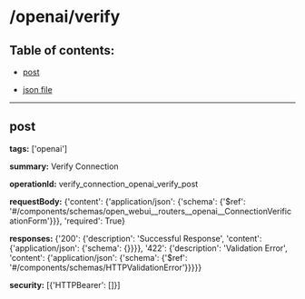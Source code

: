 # /openai/verify

## Table of contents:
- [post](#post)

- [json file](./_openai_verify.json)

---
<a name="post"></a>
## post

**tags:** ['openai']

**summary:** Verify Connection

**operationId:** verify_connection_openai_verify_post

**requestBody:** {'content': {'application/json': {'schema': {'$ref': '#/components/schemas/open_webui__routers__openai__ConnectionVerificationForm'}}}, 'required': True}

**responses:** {'200': {'description': 'Successful Response', 'content': {'application/json': {'schema': {}}}}, '422': {'description': 'Validation Error', 'content': {'application/json': {'schema': {'$ref': '#/components/schemas/HTTPValidationError'}}}}}

**security:** [{'HTTPBearer': []}]

